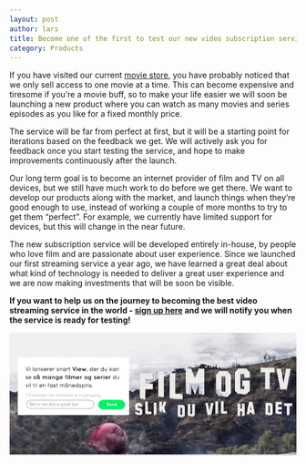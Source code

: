 ```yaml
---
layout: post
author: lars
title: Become one of the first to test our new video subscription service - View
category: Products
---
```


If you have visited our current [movie store](https://www.comoyo.com), you have probably noticed that we only sell access to one movie at a time. This can become expensive and tiresome if you’re a movie buff, so to make your life easier we will soon be launching a new product where you can watch as many movies and series episodes as you like for a fixed monthly price. 

The service will be far from perfect at first, but it will be a starting point for iterations based on the feedback we get. We will actively ask you for feedback once you start testing the service, and hope to make improvements continuously after the launch. 

Our long term goal is to become an internet provider of film and TV on all devices, but we still have much work to do before we get there. We want to develop our products along with the market, and launch things when they’re good enough to use, instead of working  a couple of more months to try to get them “perfect”. For example, we currently have limited support for devices, but this will change in the near future.

The new subscription service will be developed entirely in-house, by people who love film and are passionate about user experience. Since we launched our first streaming service a year ago, we have learned a great deal about what kind of technology is needed to deliver a great user experience and we are now making investments that will be soon be visible.

**If you want to help us on the journey to becoming the best video streaming service in the world - [sign up here](http://signup.comoyo.com/view/) and we will notify you when the service is ready for testing!** 

![Signup page](/assets/img/posts/signup_view/view-register.png)


